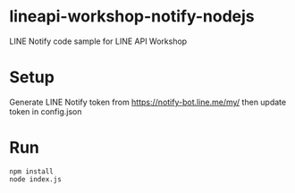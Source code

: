 # lineapi-workshop-notify-nodejs

LINE Notify code sample for LINE API Workshop

# Setup
Generate LINE Notify token from https://notify-bot.line.me/my/
then update token in config.json

# Run
```
npm install
node index.js
```